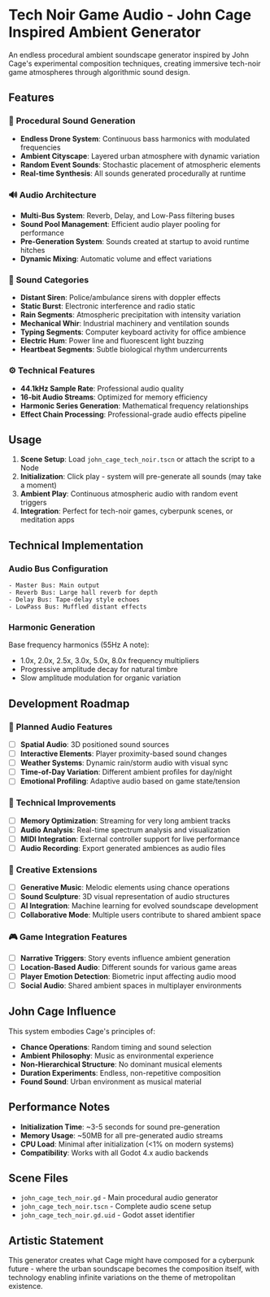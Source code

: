 # Tech Noir Game Audio - John Cage Inspired Ambient Generator

An endless procedural ambient soundscape generator inspired by John Cage's experimental composition techniques, creating immersive tech-noir game atmospheres through algorithmic sound design.

## Features

### 🎵 **Procedural Sound Generation**
- **Endless Drone System**: Continuous bass harmonics with modulated frequencies
- **Ambient Cityscape**: Layered urban atmosphere with dynamic variation
- **Random Event Sounds**: Stochastic placement of atmospheric elements
- **Real-time Synthesis**: All sounds generated procedurally at runtime

### 🔊 **Audio Architecture**
- **Multi-Bus System**: Reverb, Delay, and Low-Pass filtering buses
- **Sound Pool Management**: Efficient audio player pooling for performance
- **Pre-Generation System**: Sounds created at startup to avoid runtime hitches
- **Dynamic Mixing**: Automatic volume and effect variations

### 🌃 **Sound Categories**
- **Distant Siren**: Police/ambulance sirens with doppler effects
- **Static Burst**: Electronic interference and radio static
- **Rain Segments**: Atmospheric precipitation with intensity variation
- **Mechanical Whir**: Industrial machinery and ventilation sounds
- **Typing Segments**: Computer keyboard activity for office ambience
- **Electric Hum**: Power line and fluorescent light buzzing
- **Heartbeat Segments**: Subtle biological rhythm undercurrents

### ⚙️ **Technical Features**
- **44.1kHz Sample Rate**: Professional audio quality
- **16-bit Audio Streams**: Optimized for memory efficiency
- **Harmonic Series Generation**: Mathematical frequency relationships
- **Effect Chain Processing**: Professional-grade audio effects pipeline

## Usage

1. **Scene Setup**: Load `john_cage_tech_noir.tscn` or attach the script to a Node
2. **Initialization**: Click play - system will pre-generate all sounds (may take a moment)
3. **Ambient Play**: Continuous atmospheric audio with random event triggers
4. **Integration**: Perfect for tech-noir games, cyberpunk scenes, or meditation apps

## Technical Implementation

### Audio Bus Configuration
```gdscript
- Master Bus: Main output
- Reverb Bus: Large hall reverb for depth
- Delay Bus: Tape-delay style echoes  
- LowPass Bus: Muffled distant effects
```

### Harmonic Generation
Base frequency harmonics (55Hz A note):
- 1.0x, 2.0x, 2.5x, 3.0x, 5.0x, 8.0x frequency multipliers
- Progressive amplitude decay for natural timbre
- Slow amplitude modulation for organic variation

## Development Roadmap

### 🎯 **Planned Audio Features**
- [ ] **Spatial Audio**: 3D positioned sound sources
- [ ] **Interactive Elements**: Player proximity-based sound changes
- [ ] **Weather Systems**: Dynamic rain/storm audio with visual sync
- [ ] **Time-of-Day Variation**: Different ambient profiles for day/night
- [ ] **Emotional Profiling**: Adaptive audio based on game state/tension

### 🔧 **Technical Improvements**
- [ ] **Memory Optimization**: Streaming for very long ambient tracks
- [ ] **Audio Analysis**: Real-time spectrum analysis and visualization
- [ ] **MIDI Integration**: External controller support for live performance
- [ ] **Audio Recording**: Export generated ambiences as audio files

### 🎨 **Creative Extensions**
- [ ] **Generative Music**: Melodic elements using chance operations
- [ ] **Sound Sculpture**: 3D visual representation of audio structures
- [ ] **AI Integration**: Machine learning for evolved soundscape development
- [ ] **Collaborative Mode**: Multiple users contribute to shared ambient space

### 🎮 **Game Integration Features**
- [ ] **Narrative Triggers**: Story events influence ambient generation
- [ ] **Location-Based Audio**: Different sounds for various game areas
- [ ] **Player Emotion Detection**: Biometric input affecting audio mood
- [ ] **Social Audio**: Shared ambient spaces in multiplayer environments

## John Cage Influence

This system embodies Cage's principles of:
- **Chance Operations**: Random timing and sound selection
- **Ambient Philosophy**: Music as environmental experience
- **Non-Hierarchical Structure**: No dominant musical elements
- **Duration Experiments**: Endless, non-repetitive composition
- **Found Sound**: Urban environment as musical material

## Performance Notes

- **Initialization Time**: ~3-5 seconds for sound pre-generation
- **Memory Usage**: ~50MB for all pre-generated audio streams
- **CPU Load**: Minimal after initialization (<1% on modern systems)
- **Compatibility**: Works with all Godot 4.x audio backends

## Scene Files

- `john_cage_tech_noir.gd` - Main procedural audio generator
- `john_cage_tech_noir.tscn` - Complete audio scene setup
- `john_cage_tech_noir.gd.uid` - Godot asset identifier

## Artistic Statement

This generator creates what Cage might have composed for a cyberpunk future - where the urban soundscape becomes the composition itself, with technology enabling infinite variations on the theme of metropolitan existence. 